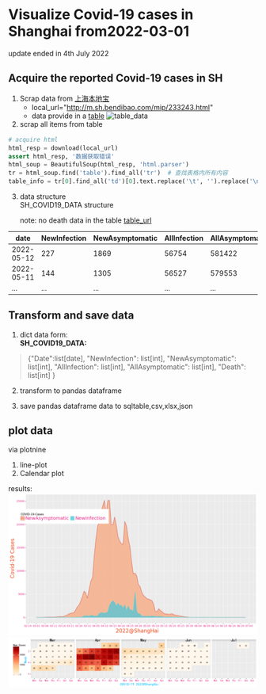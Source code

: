 # Visualize Covid-19 cases in Shanghai from2022-03-01

update ended in 4th July 2022

## Acquire the reported Covid-19 cases in SH

1. Scrap data from [上海本地宝](http://m.sh.bendibao.com/)
    - local_url="http://m.sh.bendibao.com/mip/233243.html"
    - data provide in a [table](http://m.sh.bendibao.com/mip/233243.html)
      ![table_data](https://cdn.jsdelivr.net/gh/zlmturnout/MyGithubIMG/BlogImg/SHCovide19-datatable0517.jpg)
2. scrap all items from table

```python
# acquire html
html_resp = download(local_url)
assert html_resp, '数据获取错误'
html_soup = BeautifulSoup(html_resp, 'html.parser')
tr = html_soup.find('table').find_all('tr')  # 查找表格内所有内容
table_info = tr[0].find_all('td')[0].text.replace('\t', '').replace('\n', '').split('\r')
```

3. data structure  
   SH_COVID19_DATA structure

   note: no death data in the table [table_url](http://m.sh.bendibao.com/mip/233243.html)

| date       | NewInfection | NewAsymptomatic | AllInfection | AllAsymptomatic | Death |
|------------|--------------|-----------------|--------------|-----------------|-------|
| 2022-05-12 | 227          | 1869            | 56754        | 581422          | 0     |
| 2022-05-11 | 144          | 1305            | 56527        | 579553          | 0     |
| ...        | ...          | ...             | ...          | ...             | ...   |

## Transform and save data

1. dict data form:  
   **SH_COVID19_DATA:**

> {"Date":list[date], "NewInfection": list[int], "NewAsymptomatic": list[int],
"AllInfection": list[int], "AllAsymptomatic": list[int], "Death": list[int] }

2. transform to pandas dataframe

3. save pandas dataframe data to sqltable,csv,xlsx,json

## plot data

via plotnine

1. line-plot
2. Calendar plot

results:
![area_fill_covid19-SH2022](/save/area_fillCOVID_SH2022.png)
![calendar_mao_covid19-SH2022](/save/calendar_mapCOVID_SH2022.png)